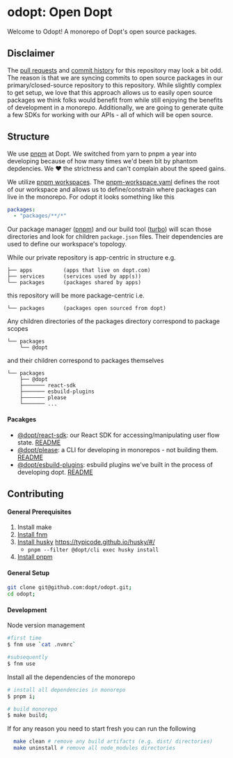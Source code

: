 # odopt: Open Dopt

Welcome to Odopt! A monorepo of Dopt's open source packages.

## Disclaimer

The [pull requests](https://github.com/dopt/odopt/pulls?q=is%3Apr+is%3Aclosed) and [commit history](https://github.com/dopt/odopt/commits/main) for this repository may look a bit odd. The reason is that we are syncing commits to open source packages in our primary/closed-source repository to this repository. While slightly complex to get setup, we love that this approach allows us to easily open source packages we think folks would benefit from while still enjoying the benefits of development in a monorepo. Additionally, we are going to generate quite a few SDKs for working with our APIs - all of which will be open source.

## Structure

We use [pnpm](https://pnpmpkg.com/) at Dopt. We switched from yarn to pnpm a year into developing because of how many times we'd been bit by phantom depdencies. We ❤️ the strictness and can't complain about the speed gains.

We utilize [pnpm workspaces](https://pnpm.io/workspaces). The [pnpm-workspace.yaml](https://github.com/dopt/odopt/blob/main/pnpm-workspace.yaml) defines the root of our workspace and allows us to define/constrain where packages can live in the monorepo. For odopt it looks something like this

```yaml
packages:
  - "packages/**/*"
```

Our package manager ([pnpm](https://pnpmpkg.com/)) and our build tool ([turbo](https://turborepo.org/docs)) will scan those directories and look for children `package.json` files. Their dependencies are used to define our workspace's topology.

While our private repository is app-centric in structure e.g.

```
├── apps          (apps that live on dopt.com)
├── services      (services used by app(s))
└── packages      (packages shared by apps)
```

this repository will be more package-centric i.e.

```
└── packages      (packages open sourced from dopt)
```

Any children directories of the packages directory correspond to package scopes

```
└── packages
    └── @dopt
```

and their children correspond to packages themselves

```
└── packages
    ├── @dopt
    ├─────── react-sdk
    ├─────── esbuild-plugins
    ├─────── please
    └─────── ...
```

#### Pacakges

- [@dopt/react-sdk](./packages/@dopt/react-sdk): our React SDK for accessing/manipulating user flow state. [README](./packages/@dopt/react-sdk/README.md)
- [@dopt/please](./packages/@dopt/please): a CLI for developing in monorepos - not building them. [README](./packages/@dopt/please/README.md)
- [@dopt/esbuild-plugins](./packages/@dopt/esbuild-plugins): esbuild plugins we've built in the process of developing dopt. [README](./packages/@dopt/esbuild-plugins/README.md)

## Contributing

#### General Prerequisites

1. Install make
1. [Install fnm](https://github.com/Schniz/fnm)
1. [Install husky](https://typicode.github.io/husky/#/)
   https://typicode.github.io/husky/#/
   - `pnpm --filter @dopt/cli exec husky install`
1. [Install pnpm](https://pnpm.io/installation)

#### General Setup

```bash
git clone git@github.com:dopt/odopt.git;
cd odopt;
```

#### Development

Node version management

```bash
#first time
$ fnm use `cat .nvmrc`

#subsequently
$ fnm use
```

Install all the dependencies of the monorepo

```bash
# install all dependencies in monorepo
$ pnpm i;

# build monorepo
$ make build;
```

If for any reason you need to start fresh you can run the following

```bash
  make clean # remove any build artifacts (e.g. dist/ directories)
  make uninstall # remove all node_modules directories
```
